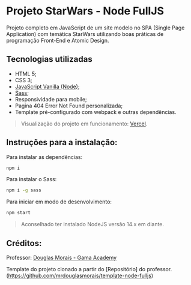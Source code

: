 # Projeto StarWars - Node FullJS

Projeto completo em JavaScript de um site modelo no SPA (Single Page Application) com temática StarWars utilizando boas práticas de programação Front-End e Atomic Design.

## Tecnologias utilizadas

- HTML 5;
- CSS 3;
- [JavaScript Vanilla (Node)](https://nodejs.org/);
- [Sass](https://sass-lang.com/);
- Responsividade para mobile;
- Pagina 404 Error Not Found personalizada;
- Template pré-configurado com webpack e outras dependências.

> Visualização do projeto em funcionamento: [Vercel](https://gama-academy-spa-star-wars.vercel.app/).

## Instruções para a instalação:
Para instalar as dependências:

```sh
npm i
```

Para instalar o Sass:
```sh
npm i -g sass
```

Para iniciar em modo de desenvolvimento:
```sh
npm start
```

 > Aconselhado ter instalado NodeJS versão 14.x em diante.

## Créditos:
Professor: [Douglas Morais - Gama Academy](https://github.com/mrdouglasmorais)

 Template do projeto clonado a partir do [Repositório] do professor.(https://github.com/mrdouglasmorais/template-node-fulljs)
